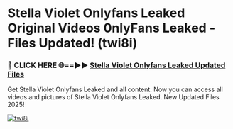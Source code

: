 # Stella Violet Onlyfans Leaked Original Videos 0nlyFans Leaked - Files Updated! (twi8i)

<h3>🔴 CLICK HERE 🌐==►► <a href="https://tinyurl.com/ms9xzufz" rel="nofollow">Stella Violet Onlyfans Leaked Updated Files</a></h3>

Get Stella Violet Onlyfans Leaked and all content. Now you can access all videos and pictures of Stella Violet Onlyfans Leaked. New Updated Files 2025!

[![twi8i](https://i.imgur.com/PQ7UWWw.gif)](https://tinyurl.com/ms9xzufz)
